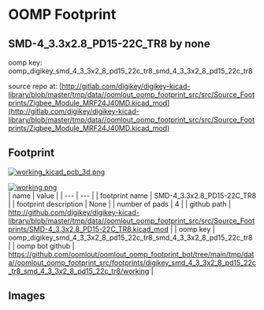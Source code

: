 # OOMP Footprint  
## SMD-4_3.3x2.8_PD15-22C_TR8  by none  
  
oomp key: oomp_digikey_smd_4_3_3x2_8_pd15_22c_tr8_smd_4_3_3x2_8_pd15_22c_tr8  
  
source repo at: [http://gitlab.com/digikey/digikey-kicad-library/blob/master/tmp/data//oomlout_oomp_footprint_src/src/Source_Footprints/Zigbee_Module_MRF24J40MD.kicad_mod](http://gitlab.com/digikey/digikey-kicad-library/blob/master/tmp/data//oomlout_oomp_footprint_src/src/Source_Footprints/Zigbee_Module_MRF24J40MD.kicad_mod)  
## Footprint  
  
[![working_kicad_pcb_3d.png](working_kicad_pcb_3d_600.png)](working_kicad_pcb_3d.png)  
  
[![working.png](working_600.png)](working.png)  
| name | value | 
| --- | --- | 
| footprint name | SMD-4_3.3x2.8_PD15-22C_TR8 | 
| footprint description | None | 
| number of pads | 4 | 
| github path | http://github.com/digikey/digikey-kicad-library/blob/master/tmp/data//oomlout_oomp_footprint_src/src/Source_Footprints/SMD-4_3.3x2.8_PD15-22C_TR8.kicad_mod | 
| oomp key | oomp_digikey_smd_4_3_3x2_8_pd15_22c_tr8_smd_4_3_3x2_8_pd15_22c_tr8 | 
| oomp bot github | https://github.com/oomlout/oomlout_oomp_footprint_bot/tree/main/tmp/data//oomlout_oomp_footprint_src/footprints/digikey_smd_4_3_3x2_8_pd15_22c_tr8_smd_4_3_3x2_8_pd15_22c_tr8/working | 
## Images  
